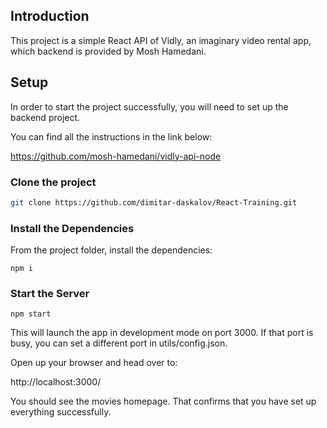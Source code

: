 ## Introduction

This project is a simple React API of Vidly, an imaginary video rental app, which backend is provided by Mosh Hamedani.

## Setup

In order to start the project successfully, you will need to set up the backend project.

You can find all the instructions in the link below:

https://github.com/mosh-hamedani/vidly-api-node


### Clone the project

```bash
git clone https://github.com/dimitar-daskalov/React-Training.git
```

### Install the Dependencies

From the project folder, install the dependencies:

    npm i


### Start the Server

    npm start

This will launch the app in development mode on port 3000. If that port is busy, you can set a different port in utils/config.json.

Open up your browser and head over to:

http://localhost:3000/

You should see the movies homepage. That confirms that you have set up everything successfully.
